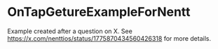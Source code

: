 # OnTapGetureExampleForNentt

Example created after a question on X. See https://x.com/nenttios/status/1775870434560426318 for more details.
